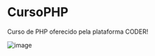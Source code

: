 # CursoPHP
Curso de PHP oferecido pela plataforma CODER!

![image](https://github.com/guilherme4raujo/CursoPHP/assets/99282496/037f1809-285d-4dca-9916-ed8156f4de27)



